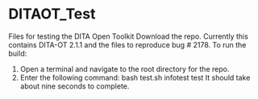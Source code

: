 # DITAOT_Test
Files for testing the DITA Open Toolkit
Download the repo. 
Currently this contains DITA-OT 2.1.1 and the files to reproduce bug # 2178.
To run the build:
1. Open a terminal and navigate to the root directory for the repo.
2. Enter the following command:
    bash test.sh infotest test
It should take about nine seconds to complete.

